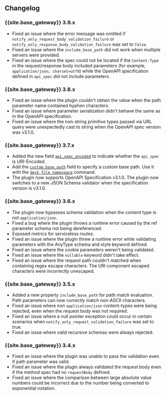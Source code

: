 ## Changelog

### {{site.base_gateway}} 3.9.x
* Fixed an issue where the error message was omitted if `notify_only_request_body_validation_failure` or `notify_only_response_body_validation_failure` was set to `false`.
* Fixed an issue where the `include_base_path` did not work when multiple servers were provided.
* Fixed an issue where the spec could not be located if the `Content-Type` in the request/response body included parameters (for example, `application/json; charset=utf8`) while the OpenAPI specification defined in `api_spec` did not include parameters.

### {{site.base_gateway}} 3.8.x
* Fixed an issue where the plugin couldn't obtain the value when the path parameter name contained hyphen characters.
* Fixed an issue where parameter serialization didn't behave the same as in the OpenAPI specification.
* Fixed an issue where the non-string primitive types passed via URL query were unexpectedly cast to string when the OpenAPI spec version was v3.1.0.

### {{site.base_gateway}} 3.7.x
* Added the new field [`api_spec_encoded`](/hub/kong-inc/oas-validation/configuration/#config-api_spec_encoded) to indicate whether the `api_spec` is URI-Encoded.
* Add the [`custom_base_path`](/hub/kong-inc/oas-validation/configuration/#config-custom_base_path) field to specify a custom base path. 
  Use it with the [`deck file namespace`](/deck/reference/deck_file_namespace/) command.
* The plugin now supports OpenAPI Specification v3.1.0. The plugin now switches to a new JSON Schema validator when the specification version is v3.1.0.

### {{site.base_gateway}} 3.6.x
* The plugin now bypasses schema validation when the content type is not `application/json`.
* Fixed a bug where the plugin throws a runtime error caused by the ref parameter schema not being dereferenced.
* Exposed metrics for serviceless routes.
* Fixed an issue where the plugin threw a runtime error while validating parameters with the AnyType schema and style keyword defined.
* Fixed an issue where the cookie parameters weren't being validated.
* Fixed an issue where the `nullable` keyword didn't take effect.
* Fixed an issue where the request path couldn't matched when containing regex escape characters.
The URI component escaped characters were incorrectly unescaped.

### {{site.base_gateway}} 3.5.x
* Added a new property `include_base_path` for path match evaluation. 
Path parameters can now correctly match non-ASCII characters.
* Fixed an issue where non `application/json` content-types were being rejected, 
even when the request body was not required.
* Fixed an issue where a null pointer exception could occur in certain scenarios
when `notify_only_request_validation_failure` was set to true.
* Fixed an issue where valid recursive schemas were always rejected.

### {{site.base_gateway}} 3.4.x
* Fixed an issue where the plugin was unable to pass the 
validation even if path parameter was valid.
* Fixed an issue where the plugin always validated the request body even 
if the method spec had no `requestBody` defined.
* Fixed an issue where the comparison between large absolute value numbers could be incorrect 
due to the number being converted to exponential notation.